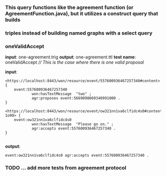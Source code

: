 ### This query functions like the agreement function (or AgreementFunction.java), but it utilizes a construct query that builds
### triples instead of building named graphs with a select query
### oneValidAccept  
**input**: one-agreement.trig
**output**: one-agreement.ttl
**test name**: oneValidAccept
*// This is the case where there is one valid proposal*

**input**:

```
<https://localhost:8443/won/resource/event/557600936467257340#content> {
    event:557600936467257340
            won:hasTextMessage  "two" ;
            agr:proposes event:5669098069340991000 .
}

<https://localhost:8443/won/resource/event/ow321nn1va6clfidc4s0#content-1o90> {
    event:ow321nn1va6clfidc4s0
            won:hasTextMessage  "Please go on." ;
            agr:accepts event:557600936467257340 .
}


```

 
 **output**: 
 
 ```
event:ow321nn1va6clfidc4s0 agr:accepts event:557600936467257340 .
 ```
 
### TODO ... add more tests from agreement protocol